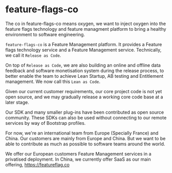 # feature-flags-co

The co in feature-flags-co means oxygen, we want to inject oxygen into the feature flags technology and feature managment platform to bring a healthy environment to software engineering.

`feature-flags-co` is a Feature Management platform. It provides a Feature flags technology service and a Feature Management service. Technically, we call it `Release as Code`.

On top of `Release as Code`, we are also building an online and offline data feedback and software monetisation system during the release process, to better enable the team to achieve Lean Startup, AB testing and Entitlement management. We now call this `Lean as Code`.

Given our current customer requirements, our core project code is not yet open source, and we may gradually release a working core code base at a later stage.

Our SDK and many smaller plug-ins have been contributed as open source community. These SDKs can also be used without connecting to our remote services by way of Bootstrap profiles.

For now, we're an international team from Europe (Specially France) and China. Our customers are mainly from Europe and China. But we want to be able to contribute as much as possible to software teams around the world.

We offer our European customers Feature Management services in a privatised deployment. In China, we currently offer SaaS as our main offering, https://featureflag.co
